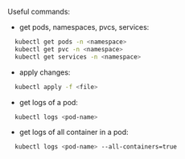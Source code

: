 Useful commands:
* get pods, namespaces, pvcs, services:
```bash
  kubectl get pods -n <namespace>
  kubectl get pvc -n <namespace>
  kubectl get services -n <namespace>
  ```
* apply changes:
```bash
  kubectl apply -f <file>
  ```
* get logs of a pod:
```bash
  kubectl logs <pod-name>
  ```
* get logs of all container in a pod:
```bash
  kubectl logs <pod-name> --all-containers=true
  ```
